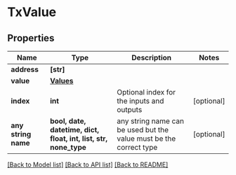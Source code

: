 # TxValue


## Properties
Name | Type | Description | Notes
------------ | ------------- | ------------- | -------------
**address** | **[str]** |  | 
**value** | [**Values**](Values.md) |  | 
**index** | **int** | Optional index for the inputs and outputs | [optional] 
**any string name** | **bool, date, datetime, dict, float, int, list, str, none_type** | any string name can be used but the value must be the correct type | [optional]

[[Back to Model list]](../README.md#documentation-for-models) [[Back to API list]](../README.md#documentation-for-api-endpoints) [[Back to README]](../README.md)


